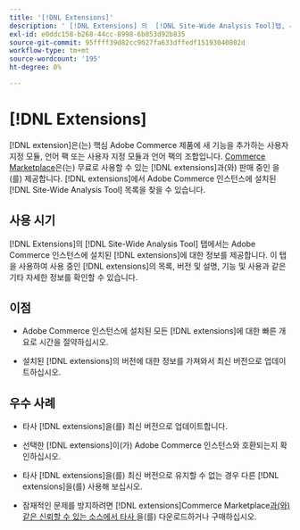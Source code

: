 ```yaml
---
title: '[!DNL Extensions]'
description: ' [!DNL Extensions] 의  [!DNL Site-Wide Analysis Tool]탭, 사용 시기, 이점 및 모범 사례에 대해 알아봅니다.'
exl-id: e0ddc158-b268-44cc-8998-6b853d92b835
source-git-commit: 95ffff39d82cc9027fa633dffedf15193040802d
workflow-type: tm+mt
source-wordcount: '195'
ht-degree: 0%

---
```


# [!DNL Extensions]

[!DNL extension]은(는) 핵심 Adobe Commerce 제품에 새 기능을 추가하는 사용자 지정 모듈, 언어 팩 또는 사용자 지정 모듈과 언어 팩의 조합입니다. [Commerce Marketplace](https://marketplace.magento.com/extensions.html)은(는) 무료로 사용할 수 있는 [!DNL extensions]과(와) 판매 중인 을(를) 제공합니다. [!DNL extensions]에서 Adobe Commerce 인스턴스에 설치된 [!DNL Site-Wide Analysis Tool] 목록을 찾을 수 있습니다.

## 사용 시기

[!DNL Extensions]의 [!DNL Site-Wide Analysis Tool] 탭에서는 Adobe Commerce 인스턴스에 설치된 [!DNL extensions]에 대한 정보를 제공합니다. 이 탭을 사용하여 사용 중인 [!DNL extensions]의 목록, 버전 및 설명, 기능 및 사용과 같은 기타 자세한 정보를 확인할 수 있습니다.

## 이점

* Adobe Commerce 인스턴스에 설치된 모든 [!DNL extensions]에 대한 빠른 개요로 시간을 절약하십시오.

* 설치된 [!DNL extensions]의 버전에 대한 정보를 가져와서 최신 버전으로 업데이트하십시오.

## 우수 사례

* 타사 [!DNL extensions]을(를) 최신 버전으로 업데이트합니다.

* 선택한 [!DNL extensions]이(가) Adobe Commerce 인스턴스와 호환되는지 확인하십시오.

* 타사 [!DNL extensions]을(를) 최신 버전으로 유지할 수 없는 경우 다른 [!DNL extensions]을(를) 사용해 보십시오.

* 잠재적인 문제를 방지하려면 [!DNL extensions]Commerce Marketplace[과(와) 같은 신뢰할 수 있는 소스에서 타사 &#x200B;](https://marketplace.magento.com/extensions.html)을(를) 다운로드하거나 구매하십시오.
